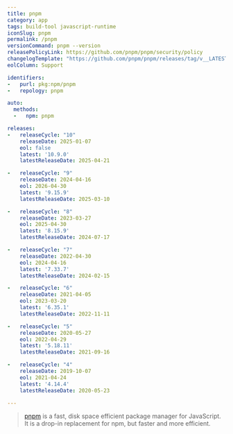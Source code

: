 ```yaml
---
title: pnpm
category: app
tags: build-tool javascript-runtime
iconSlug: pnpm
permalink: /pnpm
versionCommand: pnpm --version
releasePolicyLink: https://github.com/pnpm/pnpm/security/policy
changelogTemplate: "https://github.com/pnpm/pnpm/releases/tag/v__LATEST__"
eolColumn: Support

identifiers:
-   purl: pkg:npm/pnpm
-   repology: pnpm

auto:
  methods:
  -   npm: pnpm

releases:
-   releaseCycle: "10"
    releaseDate: 2025-01-07
    eol: false
    latest: '10.9.0'
    latestReleaseDate: 2025-04-21

-   releaseCycle: "9"
    releaseDate: 2024-04-16
    eol: 2026-04-30
    latest: '9.15.9'
    latestReleaseDate: 2025-03-10

-   releaseCycle: "8"
    releaseDate: 2023-03-27
    eol: 2025-04-30
    latest: '8.15.9'
    latestReleaseDate: 2024-07-17

-   releaseCycle: "7"
    releaseDate: 2022-04-30
    eol: 2024-04-16
    latest: '7.33.7'
    latestReleaseDate: 2024-02-15

-   releaseCycle: "6"
    releaseDate: 2021-04-05
    eol: 2023-03-20
    latest: '6.35.1'
    latestReleaseDate: 2022-11-11

-   releaseCycle: "5"
    releaseDate: 2020-05-27
    eol: 2022-04-29
    latest: '5.18.11'
    latestReleaseDate: 2021-09-16

-   releaseCycle: "4"
    releaseDate: 2019-10-07
    eol: 2021-04-24
    latest: '4.14.4'
    latestReleaseDate: 2020-05-23

---
```


> [pnpm](https://pnpm.io/) is a fast, disk space efficient package manager for JavaScript.
> It is a drop-in replacement for npm, but faster and more efficient.
